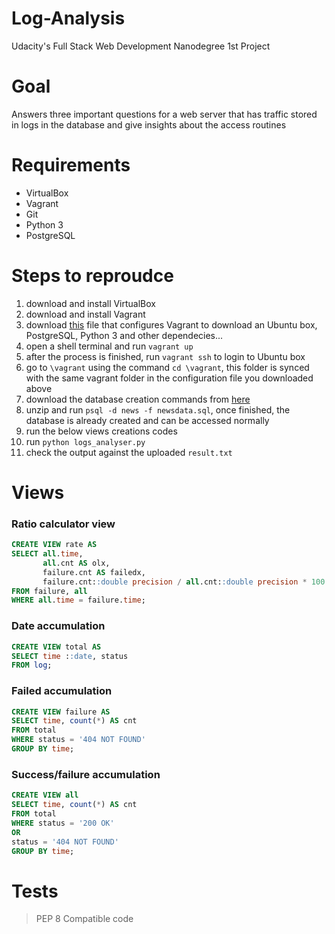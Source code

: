 # Log-Analysis

Udacity's Full Stack Web Development Nanodegree 1st Project


# Goal

Answers three important questions for a web server that has traffic stored in logs in the database and give insights about the access routines


# Requirements

* VirtualBox
* Vagrant
* Git
* Python 3
* PostgreSQL


# Steps to reproudce

1) download and install VirtualBox
2) download and install Vagrant
3) download [this](https://s3.amazonaws.com/video.udacity-data.com/topher/2018/April/5acfbfa3_fsnd-virtual-machine/fsnd-virtual-machine.zip) file that configures Vagrant to download an Ubuntu box, PostgreSQL, Python 3 and other dependecies...
4) open a shell terminal and run `vagrant up`
5) after the process is finished, run `vagrant ssh` to login to Ubuntu box
6) go to `\vagrant` using the command `cd \vagrant`, this folder is synced with the same vagrant folder in the configuration file you downloaded above
5) download the database creation commands from [here](https://d17h27t6h515a5.cloudfront.net/topher/2016/August/57b5f748_newsdata/newsdata.zip)
6) unzip and run `psql -d news -f newsdata.sql`, once finished, the database is already created and can be accessed normally
7) run the below views creations codes
8) run `python logs_analyser.py`
9) check the output against the uploaded `result.txt`


# Views

### Ratio calculator view
``` sql
CREATE VIEW rate AS
SELECT all.time,
       all.cnt AS olx,
       failure.cnt AS failedx,
       failure.cnt::double precision / all.cnt::double precision * 100 AS failRate
FROM failure, all
WHERE all.time = failure.time;
```

### Date accumulation
``` sql
CREATE VIEW total AS
SELECT time ::date, status
FROM log;
```

### Failed accumulation
``` sql
CREATE VIEW failure AS
SELECT time, count(*) AS cnt
FROM total
WHERE status = '404 NOT FOUND'
GROUP BY time;
```

### Success/failure accumulation
``` sql
CREATE VIEW all
SELECT time, count(*) AS cnt
FROM total
WHERE status = '200 OK'
OR
status = '404 NOT FOUND'
GROUP BY time;
```

# Tests
> PEP 8 Compatible code
